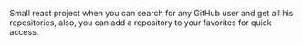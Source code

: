 Small react project when you can search for any GitHub user and get all his repositories,
also, you can add a repository to your favorites for quick access.